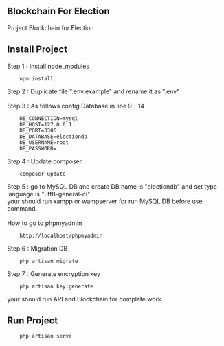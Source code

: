 ## Blockchain For Election

Project Blockchain for Election

## Install Project

Step 1 : Install node_modules

```
    npm install
```

Step 2 : Duplicate file ".env.example" and rename it as ".env" 
<br/><br/>
Step 3 : As follows config Database in line 9 - 14
```
    DB_CONNECTION=mysql
    DB_HOST=127.0.0.1
    DB_PORT=3306
    DB_DATABASE=electiondb
    DB_USERNAME=root
    DB_PASSWORD=
```

Step 4 : Update composer
```
    composer update
```

Step 5 : go to MySQL DB and create DB name is "electiondb" and set type language is "utf8-general-ci"
<br/> your should run xampp or wampserver for run MySQL DB before use command.
<br/><br/>
How to go to phpmyadmin
```
    http://localhost/phpmyadmin
```

Step 6 : Migration DB

```
    php artisan migrate
```

Step 7 : Generate encryption key
```
    php artisan key:generate
```

your should run API and Blockchain for complete work.

## Run Project
```
    php artisan serve
```